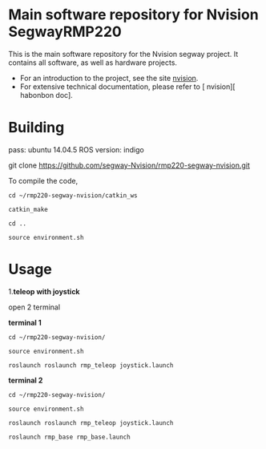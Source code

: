 # Main software repository for Nvision SegwayRMP220

This is the main software repository for the Nvision segway project. It contains all software, as well as hardware projects.

- For an introduction to the project, see the site [nvision](http:).
- For extensive technical documentation, please refer to [ nvision][ habonbon doc].

Building
========
pass: ubuntu 14.04.5
ROS version: indigo 

git clone https://github.com/segway-Nvision/rmp220-segway-nvision.git 

To compile the code, 

```
cd ~/rmp220-segway-nvision/catkin_ws

catkin_make

cd ..

source environment.sh
```

Usage
========

1.**teleop with joystick**

open 2 terminal

**terminal 1**

```bash=
cd ~/rmp220-segway-nvision/

source environment.sh

roslaunch roslaunch rmp_teleop joystick.launch
```

**terminal 2**

```bash=
cd ~/rmp220-segway-nvision/

source environment.sh

roslaunch roslaunch rmp_teleop joystick.launch

roslaunch rmp_base rmp_base.launch
```



